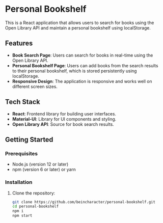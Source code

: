 # Personal Bookshelf

This is a React application that allows users to search for books using the Open Library API and maintain a personal bookshelf using localStorage.

## Features

- **Book Search Page**: Users can search for books in real-time using the Open Library API.
- **Personal Bookshelf Page**: Users can add books from the search results to their personal bookshelf, which is stored persistently using localStorage.
- **Responsive Design**: The application is responsive and works well on different screen sizes.

## Tech Stack

- **React**: Frontend library for building user interfaces.
- **Material-UI**: Library for UI components and styling.
- **Open Library API**: Source for book search results.

## Getting Started

### Prerequisites

- Node.js (version 12 or later)
- npm (version 6 or later) or yarn

### Installation

1. Clone the repository:

   ```bash
   git clone https://github.com/beincharacter/personal-bookshelf.git
   cd personal-bookshelf
   npm i
   npm start
